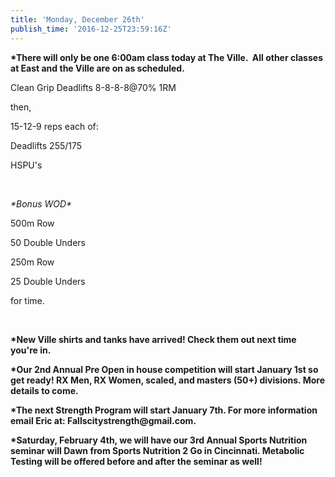 ```yaml
---
title: 'Monday, December 26th'
publish_time: '2016-12-25T23:59:16Z'
---
```


**\*There will only be one 6:00am class today at The Ville.  All other
classes at East and the Ville are on as scheduled.**

Clean Grip Deadlifts 8-8-8-8\@70% 1RM

then,

15-12-9 reps each of:

Deadlifts 255/175

HSPU's

 

*\*Bonus WOD\**

500m Row

50 Double Unders

250m Row

25 Double Unders

for time.

 

**\*New Ville shirts and tanks have arrived! Check them out next time
you're in.**

**\*Our 2nd Annual Pre Open in house competition will start January 1st
so get ready! RX Men, RX Women, scaled, and masters (50+) divisions.
More details to come.**

**\*The next Strength Program will start January 7th. For more
information email Eric at: Fallscitystrength\@gmail.com.**

**\*Saturday, February 4th, we will have our 3rd Annual Sports Nutrition
seminar will Dawn from Sports Nutrition 2 Go in Cincinnati. Metabolic
Testing will be offered before and after the seminar as well!**
